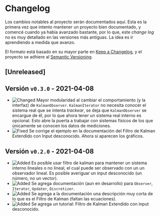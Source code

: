 # Changelog
Los cambios notables al proyecto serán documentados aquí. Esta es la primera vez que intento mantener un proyecto bien documentado, y comencé cuando ya había avanzado bastante, por lo que, este *change log* no es muy detallado en las versiones más antiguas. La idea es ir aprendiendo a medida que avanzo. 

El formato está basado en su mayor parte en [Keep a Changelog](https://keepachangelog.com/en/1.0.0/), y el proyecto se adhiere al [Semantic Versioning](https://semver.org/spec/v2.0.0.html).

## [Unreleased]

## Versión `v0.3.0` - 2021-04-08
- ![Changed][badge-changed] Mayor modularidad al cambiar el comportamiento (y la interfaz) de `KalmanObserver`. `KalmanIterator` no necesita conocer el sistema real que se intenta *trackear*, se deja que `KalmanObserver` se encargue de él, por lo que ahora tener un sistema real interno es opcional. Esto abre la puerta a trabajar con sistemas físicos de los que únicamente se conocen los datos de mediciones.
- ![Fixed][badge-fixed] Se corrige el ejemplo en la documentación del Filtro de Kalman Extendido con Input desconocido. Ahora sí aparecen los gráficos.

## Versión `v0.2.0` - 2021-04-08
- ![Added][badge-added] Es posible usar filtro de kalman para mantener un sistema interno lineales o no lineal, el cual puede ser observado con un un observador lineal. Es posible averiguar un input desconocido (un número, no un vector). 
- ![Added][badge-added] Se agrega documentación (aun en desarrollo) para `Observer`, `Iterator`, `Updater`, `Discretizer`.
- ![Added][badge-added] Se agrega a la documentación una descripción muy corta de lo que es el Filtro de Kalman (faltan las ecuaciones).
- ![Added][badge-added] Se agrega un tutorial: Filtro de Kalman Extendido con input desconocido.

[badge-removed]: https://img.shields.io/static/v1?label=&message=Removed&color=critical&style=flat-square
[badge-added]: https://img.shields.io/static/v1?label=&message=Added&color=brightgreen&style=flat-square
[badge-deprecated]: https://img.shields.io/static/v1?label=&message=Deprecated&color=orange&style=flat-square
[badge-changed]: https://img.shields.io/static/v1?label=&message=Changed&color=blue&style=flat-square 
[badge-fixed]: https://img.shields.io/static/v1?label=&message=Fixed&color=blueviolet&style=flat-square 
[badge-experimental]: https://img.shields.io/static/v1?label=&message=Experimental&color=lightgrey&style=flat-square

<!-- Ideas de badges 
[badge-breaking]: https://img.shields.io/badge/BREAKING-red.svg
[badge-deprecation]: https://img.shields.io/badge/deprecation-orange.svg
[badge-feature]: https://img.shields.io/badge/feature-green.svg
[badge-enhancement]: https://img.shields.io/badge/enhancement-blue.svg
[badge-bugfix]: https://img.shields.io/badge/bugfix-purple.svg
[badge-security]: https://img.shields.io/badge/security-black.svg
[badge-experimental]: https://img.shields.io/badge/experimental-lightgrey.svg
[badge-maintenance]: https://img.shields.io/badge/maintenance-gray.svg
-->
